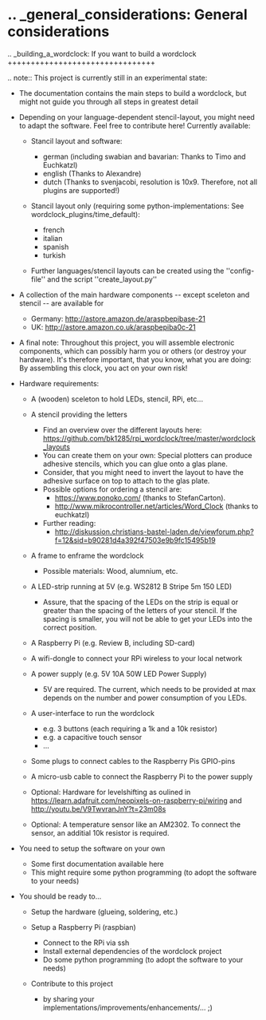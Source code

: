 .. _general_considerations:
General considerations
======================

.. _building_a_wordclock:
If you want to build a wordclock
++++++++++++++++++++++++++++++++

.. note:: This project is currently still in an experimental state:

  * The documentation contains the main steps to build a wordclock, but might not guide you through all steps in greatest detail
  * Depending on your language-dependent stencil-layout, you might need to adapt the software.
    Feel free to contribute here!
    Currently available:

      * Stancil layout and software:

          * german (including swabian and bavarian: Thanks to Timo and Euchkatzl)
          * english (Thanks to Alexandre)
          * dutch (Thanks to svenjacobi, resolution is 10x9. Therefore, not all plugins are supported!)

      * Stancil layout only (requiring some python-implementations: See wordclock_plugins/time_default):

          * french
          * italian
          * spanish
          * turkish

      * Further languages/stencil layouts can be created using the ''config-file'' and the script ''create_layout.py''

  * A collection of the main hardware components -- except sceleton and stencil -- are available for
      * Germany: http://astore.amazon.de/araspbepibase-21
      * UK: http://astore.amazon.co.uk/araspbepiba0c-21

  * A final note: Throughout this project, you will assemble electronic components, which can possibly harm you or others (or destroy your hardware).
    It's therefore important, that you know, what you are doing: By assembling this clock, you act on your own risk!

* Hardware requirements:

  * A (wooden) sceleton to hold LEDs, stencil, RPi, etc...
  * A stencil providing the letters
    * Find an overview over the different layouts here: https://github.com/bk1285/rpi_wordclock/tree/master/wordclock_layouts
    * You can create them on your own: Special plotters can produce adhesive stencils, which you can glue onto a glas plane.
    * Consider, that you might need to invert the layout to have the adhesive surface on top to attach to the glas plate.
    * Possible options for ordering a stencil are:
      * https://www.ponoko.com/ (thanks to StefanCarton).
      * http://www.mikrocontroller.net/articles/Word_Clock (thanks to euchkatzl)
    * Further reading:
      * http://diskussion.christians-bastel-laden.de/viewforum.php?f=12&sid=b90281d4a392f47503e9b9fc15495b19

  * A frame to enframe the wordclock

    * Possible materials: Wood, alumnium, etc.

  * A LED-strip running at 5V (e.g. WS2812 B Stripe 5m 150 LED)

    * Assure, that the spacing of the LEDs on the strip is equal or greater than the spacing of the letters
      of your stencil. If the spacing is smaller, you will not be able to get your LEDs into the correct position.

  * A Raspberry Pi (e.g. Review B, including SD-card)
  * A wifi-dongle to connect your RPi wireless to your local network
  * A power supply (e.g. 5V 10A 50W LED Power Supply)

    * 5V are required. The current, which needs to be provided at max depends on the number and power consumption of you LEDs.

  * A user-interface to run the wordclock

    * e.g. 3 buttons (each requiring a 1k and a 10k resistor)
    * e.g. a capacitive touch sensor
    * ...

  * Some plugs to connect cables to the Raspberry Pis GPIO-pins
  * A micro-usb cable to connect the Raspberry Pi to the power supply
  * Optional: Hardware for levelshifting as oulined in https://learn.adafruit.com/neopixels-on-raspberry-pi/wiring and http://youtu.be/V9TwvranJnY?t=23m08s
  * Optional: A temperature sensor like an AM2302. To connect the sensor, an additial 10k resistor is required.


* You need to setup the software on your own

  * Some first documentation available here
  * This might require some python programming (to adopt the software to your needs)

* You should be ready to...

  * Setup the hardware (glueing, soldering, etc.)
  * Setup a Raspberry Pi (raspbian)

    * Connect to the RPi via ssh
    * Install external dependencies of the wordclock project
    * Do some python programming (to adopt the software to your needs)

  * Contribute to this project

    * by sharing your implementations/improvements/enhancements/... ;)

